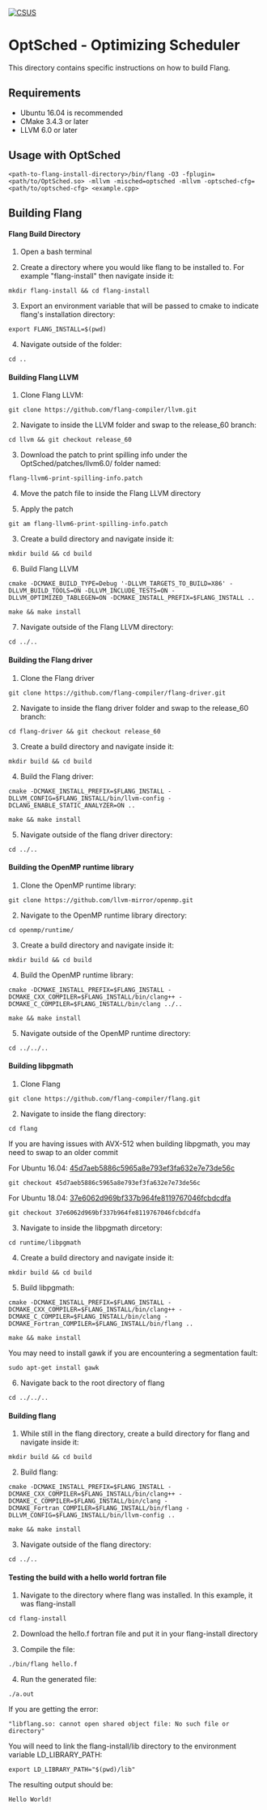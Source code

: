 [![CSUS](http://www.csus.edu/Brand/assets/Logos/Core/Primary/Stacked/Primary_Stacked_3_Color_wht_hndTN.png)](http://www.csus.edu/)

# OptSched - Optimizing Scheduler
This directory contains specific instructions on how to build Flang.

## Requirements

- Ubuntu 16.04 is recommended
- CMake 3.4.3 or later
- LLVM 6.0 or later

## Usage with OptSched

`<path-to-flang-install-directory>/bin/flang -O3 -fplugin=<path/to/OptSched.so> -mllvm -misched=optsched -mllvm -optsched-cfg=<path/to/optsched-cfg> <example.cpp>`

## Building Flang

#### Flang Build Directory

1. Open a bash terminal

2. Create a directory where you would like flang to be installed to. For example "flang-install" then navigate inside it:

`mkdir flang-install && cd flang-install`

3. Export an environment variable that will be passed to cmake to indicate flang's installation directory:

`export FLANG_INSTALL=$(pwd)`

4. Navigate outside of the folder:

`cd ..`

#### Building Flang LLVM

1. Clone Flang LLVM:

`git clone https://github.com/flang-compiler/llvm.git`

2. Navigate to inside the LLVM folder and swap to the release_60 branch:

`cd llvm && git checkout release_60`

3. Download the patch to print spilling info under the OptSched/patches/llvm6.0/ folder named:

`flang-llvm6-print-spilling-info.patch`

4. Move the patch file to inside the Flang LLVM directory

5. Apply the patch

`git am flang-llvm6-print-spilling-info.patch`

3. Create a build directory and navigate inside it:

`mkdir build && cd build`

6. Build Flang LLVM

`cmake -DCMAKE_BUILD_TYPE=Debug '-DLLVM_TARGETS_TO_BUILD=X86' -DLLVM_BUILD_TOOLS=ON -DLLVM_INCLUDE_TESTS=ON -DLLVM_OPTIMIZED_TABLEGEN=ON -DCMAKE_INSTALL_PREFIX=$FLANG_INSTALL ..`

`make && make install`

7. Navigate outside of the Flang LLVM directory:

`cd ../..`

#### Building the Flang driver

1. Clone the Flang driver

`git clone https://github.com/flang-compiler/flang-driver.git`

2. Navigate to inside the flang driver folder and swap to the release_60 branch:

`cd flang-driver && git checkout release_60`

3. Create a build directory and navigate inside it:

`mkdir build && cd build`

4. Build the Flang driver:

`cmake -DCMAKE_INSTALL_PREFIX=$FLANG_INSTALL -DLLVM_CONFIG=$FLANG_INSTALL/bin/llvm-config -DCLANG_ENABLE_STATIC_ANALYZER=ON ..`

`make && make install`

5. Navigate outside of the flang driver directory:

`cd ../..`

#### Building the OpenMP runtime library

1. Clone the OpenMP runtime library:

`git clone https://github.com/llvm-mirror/openmp.git`

2. Navigate to the OpenMP runtime library directory:

`cd openmp/runtime/`

3. Create a build directory and navigate inside it:

`mkdir build && cd build`

4. Build the OpenMP runtime library:

`cmake -DCMAKE_INSTALL_PREFIX=$FLANG_INSTALL -DCMAKE_CXX_COMPILER=$FLANG_INSTALL/bin/clang++ -DCMAKE_C_COMPILER=$FLANG_INSTALL/bin/clang ../..`

`make && make install`

5. Navigate outside of the OpenMP runtime directory:

`cd ../../..`

#### Building libpgmath

1. Clone Flang

`git clone https://github.com/flang-compiler/flang.git`

2. Navigate to inside the flang directory:

`cd flang`

If you are having issues with AVX-512 when building libpgmath, you may need to swap to an older commit

For Ubuntu 16.04: [45d7aeb5886c5965a8e793ef3fa632e7e73de56c](https://github.com/flang-compiler/flang/issues/434#issuecomment-403449362)

`git checkout 45d7aeb5886c5965a8e793ef3fa632e7e73de56c`

For Ubuntu 18.04: [37e6062d969bf337b964fe8119767046fcbdcdfa](https://github.com/flang-compiler/flang/issues/685)

`git checkout 37e6062d969bf337b964fe8119767046fcbdcdfa`

3. Navigate to inside the libpgmath dircetory:

`cd runtime/libpgmath`

4. Create a build directory and navigate inside it:

`mkdir build && cd build`

5. Build libpgmath:

`cmake -DCMAKE_INSTALL_PREFIX=$FLANG_INSTALL -DCMAKE_CXX_COMPILER=$FLANG_INSTALL/bin/clang++ -DCMAKE_C_COMPILER=$FLANG_INSTALL/bin/clang -DCMAKE_Fortran_COMPILER=$FLANG_INSTALL/bin/flang ..`

`make && make install`

You may need to install gawk if you are encountering a segmentation fault: 

`sudo apt-get install gawk`

6. Navigate back to the root directory of flang

`cd ../../..`

#### Building flang

1. While still in the flang directory, create a build directory for flang and navigate inside it:

`mkdir build && cd build`

2. Build flang:

`cmake -DCMAKE_INSTALL_PREFIX=$FLANG_INSTALL -DCMAKE_CXX_COMPILER=$FLANG_INSTALL/bin/clang++ -DCMAKE_C_COMPILER=$FLANG_INSTALL/bin/clang -DCMAKE_Fortran_COMPILER=$FLANG_INSTALL/bin/flang -DLLVM_CONFIG=$FLANG_INSTALL/bin/llvm-config ..`

`make && make install`

3. Navigate outside of the flang directory:

`cd ../..`


#### Testing the build with a hello world fortran file

1. Navigate to the directory where flang was installed. In this example, it was flang-install

`cd flang-install`

2. Download the hello.f fortran file and put it in your flang-install directory

3. Compile the file:

`./bin/flang hello.f`

4. Run the generated file:

`./a.out`

If you are getting the error:

`"libflang.so: cannot open shared object file: No such file or directory"`

You will need to link the flang-install/lib directory to the environment variable LD_LIBRARY_PATH:

`export LD_LIBRARY_PATH="$(pwd)/lib"`

The resulting output should be:

`Hello World!`
